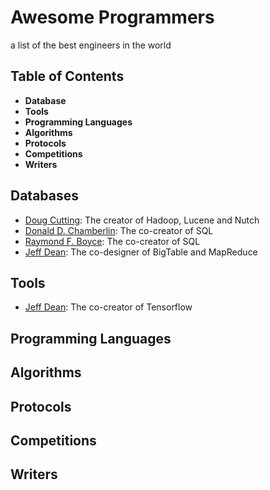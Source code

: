 # Awesome Programmers

a list of the best engineers in the world

## Table of Contents

- **Database**
- **Tools**
- **Programming Languages**
- **Algorithms**
- **Protocols**
- **Competitions**
- **Writers**

## Databases
- [Doug Cutting](https://en.wikipedia.org/wiki/Doug_Cutting): The creator of Hadoop, Lucene and Nutch
- [Donald D. Chamberlin](https://en.wikipedia.org/wiki/Donald_D._Chamberlin): The co-creator of SQL
- [Raymond F. Boyce](https://en.wikipedia.org/wiki/Raymond_F._Boyce): The co-creator of SQL
- [Jeff Dean](https://en.wikipedia.org/wiki/Jeff_Dean_(computer_scientist)): The co-designer of BigTable and MapReduce

## Tools
- [Jeff Dean](https://en.wikipedia.org/wiki/Jeff_Dean_(computer_scientist)): The co-creator of Tensorflow

## Programming Languages

## Algorithms

## Protocols

## Competitions

## Writers
